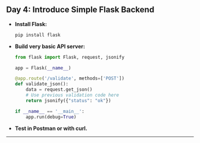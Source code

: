 ## Day 4: Introduce Simple Flask Backend

- **Install Flask:**
    ```sh
    pip install flask
    ```

- **Build very basic API server:**
    ```python
    from flask import Flask, request, jsonify

    app = Flask(__name__)

    @app.route('/validate', methods=['POST'])
    def validate_json():
        data = request.get_json()
        # Use previous validation code here
        return jsonify({"status": "ok"})

    if __name__ == '__main__':
        app.run(debug=True)
    ```

- **Test in Postman or with curl.**

---
